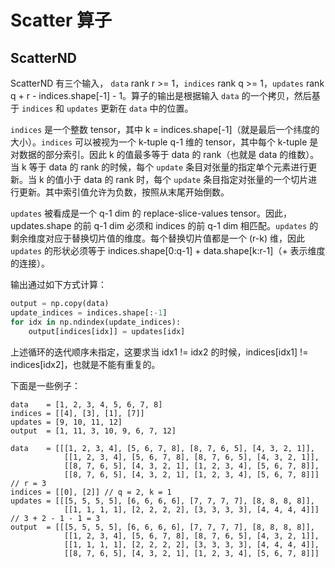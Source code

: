 # Scatter 算子
## ScatterND

ScatterND 有三个输入， `data` rank r >= 1，`indices` rank q >= 1，`updates` rank q + r - indices.shape[-1] - 1。算子的输出是根据输入 `data` 的一个拷贝，然后基于 `indices` 和 `updates` 更新在 `data` 中的位置。

`indices` 是一个整数 tensor，其中 k = indices.shape[-1]（就是最后一个纬度的大小）。`indices` 可以被视为一个 k-tuple q-1 维的 tensor，其中每个 k-tuple 是对数据的部分索引。因此 k 的值最多等于 data 的 rank（也就是 data 的维数）。当 k 等于 data 的 rank 的时候，每个 `update` 条目对张量的指定单个元素进行更新。当 k 的值小于 data 的 rank 时，每个 `update` 条目指定对张量的一个切片进行更新。其中索引值允许为负数，按照从末尾开始倒数。

`updates` 被看成是一个 q-1 dim 的 replace-slice-values tensor。因此，updates.shape 的前 q-1 dim 必须和 indices 的前 q-1 dim 相匹配。`updates` 的剩余维度对应于替换切片值的维度。每个替换切片值都是一个 (r-k) 维，因此 `updates` 的形状必须等于 indices.shape[0:q-1] + data.shape[k:r-1]（+ 表示维度的连接）。

输出通过如下方式计算：

```python
output = np.copy(data)
update_indices = indices.shape[:-1]
for idx in np.ndindex(update_indices):
    output[indices[idx]] = updates[idx]
```

上述循环的迭代顺序未指定，这要求当 idx1 != idx2 的时候，indices[idx1] != indices[idx2]，也就是不能有重复的。

下面是一些例子：

```
data    = [1, 2, 3, 4, 5, 6, 7, 8]
indices = [[4], [3], [1], [7]]
updates = [9, 10, 11, 12]
output  = [1, 11, 3, 10, 9, 6, 7, 12]
```

```
data    = [[[1, 2, 3, 4], [5, 6, 7, 8], [8, 7, 6, 5], [4, 3, 2, 1]],
            [[1, 2, 3, 4], [5, 6, 7, 8], [8, 7, 6, 5], [4, 3, 2, 1]],
            [[8, 7, 6, 5], [4, 3, 2, 1], [1, 2, 3, 4], [5, 6, 7, 8]],
            [[8, 7, 6, 5], [4, 3, 2, 1], [1, 2, 3, 4], [5, 6, 7, 8]]] // r = 3
indices = [[0], [2]] // q = 2, k = 1
updates = [[[5, 5, 5, 5], [6, 6, 6, 6], [7, 7, 7, 7], [8, 8, 8, 8]],
            [[1, 1, 1, 1], [2, 2, 2, 2], [3, 3, 3, 3], [4, 4, 4, 4]]] // 3 + 2 - 1 - 1 = 3
output  = [[[5, 5, 5, 5], [6, 6, 6, 6], [7, 7, 7, 7], [8, 8, 8, 8]],
            [[1, 2, 3, 4], [5, 6, 7, 8], [8, 7, 6, 5], [4, 3, 2, 1]],
            [[1, 1, 1, 1], [2, 2, 2, 2], [3, 3, 3, 3], [4, 4, 4, 4]],
            [[8, 7, 6, 5], [4, 3, 2, 1], [1, 2, 3, 4], [5, 6, 7, 8]]]
```